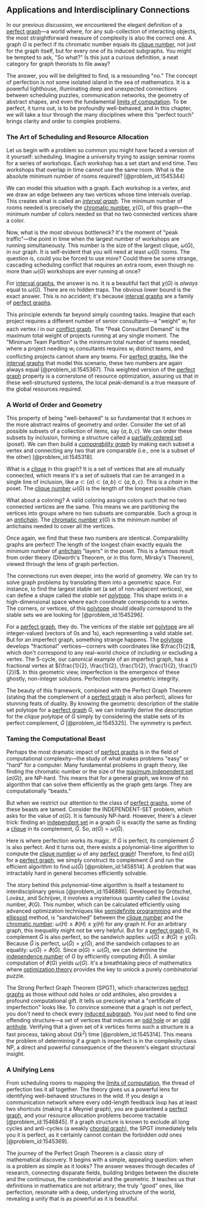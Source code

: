 ## Applications and Interdisciplinary Connections

In our previous discussion, we encountered the elegant definition of a [perfect graph](@article_id:273845)—a world where, for any sub-collection of interacting objects, the most straightforward measure of complexity is also the correct one. A graph $G$ is perfect if its chromatic number equals its [clique number](@article_id:272220), not just for the graph itself, but for every one of its induced subgraphs. You might be tempted to ask, "So what?" Is this just a curious definition, a neat category for graph theorists to file away?

The answer, you will be delighted to find, is a resounding "no." The concept of perfection is not some isolated island in the sea of mathematics. It is a powerful lighthouse, illuminating deep and unexpected connections between scheduling puzzles, communication networks, the geometry of abstract shapes, and even the fundamental [limits of computation](@article_id:137715). To be perfect, it turns out, is to be profoundly well-behaved, and in this chapter, we will take a tour through the many disciplines where this "perfect touch" brings clarity and order to complex problems.

### The Art of Scheduling and Resource Allocation

Let us begin with a problem so common you might have faced a version of it yourself: scheduling. Imagine a university trying to assign seminar rooms for a series of workshops. Each workshop has a set start and end time. Two workshops that overlap in time cannot use the same room. What is the absolute minimum number of rooms required? [@problem_id:1545344]

We can model this situation with a graph. Each workshop is a vertex, and we draw an edge between any two vertices whose time intervals overlap. This creates what is called an *[interval graph](@article_id:263161)*. The minimum number of rooms needed is precisely the [chromatic number](@article_id:273579), $\chi(G)$, of this graph—the minimum number of colors needed so that no two connected vertices share a color.

Now, what is the most obvious bottleneck? It's the moment of "peak traffic"—the point in time when the largest number of workshops are running simultaneously. This number is the size of the largest clique, $\omega(G)$, in our graph. It is self-evident that you will need at least $\omega(G)$ rooms. The question is, could you be forced to use *more*? Could there be some strange, cascading scheduling conflict that requires an extra room, even though no more than $\omega(G)$ workshops are ever running at once?

For [interval graphs](@article_id:135943), the answer is no. It is a beautiful fact that $\chi(G)$ is *always* equal to $\omega(G)$. There are no hidden traps. The obvious lower bound is the exact answer. This is no accident; it's because [interval graphs](@article_id:135943) are a family of [perfect graphs](@article_id:275618).

This principle extends far beyond simply counting tasks. Imagine that each project requires a different number of senior consultants—a "weight" $w_i$ for each vertex $i$ in our [conflict graph](@article_id:272346). The "Peak Consultant Demand" is the maximum total weight of projects running at any single moment. The "Minimum Team Partition" is the minimum total number of teams needed, where a project needing $w_i$ consultants requires $w_i$ distinct teams, and conflicting projects cannot share any teams. For [perfect graphs](@article_id:275618), like the [interval graphs](@article_id:135943) that model this scenario, these two numbers are again always equal [@problem_id:1545367]. This weighted version of the [perfect graph](@article_id:273845) property is a cornerstone of resource optimization, assuring us that in these well-structured systems, the local peak-demand is a true measure of the global resources required.

### A World of Order and Geometry

This property of being "well-behaved" is so fundamental that it echoes in the more abstract realms of geometry and order. Consider the set of all possible subsets of a collection of items, say $\{a, b, c\}$. We can order these subsets by inclusion, forming a structure called a [partially ordered set](@article_id:154508) (poset). We can then build a *[comparability graph](@article_id:269441)* by making each subset a vertex and connecting any two that are comparable (i.e., one is a subset of the other) [@problem_id:1545318].

What is a [clique](@article_id:275496) in this graph? It is a set of vertices that are all mutually connected, which means it's a set of subsets that can be arranged in a single line of inclusion, like $\varnothing \subset \{a\} \subset \{a,b\} \subset \{a,b,c\}$. This is a *chain* in the poset. The [clique number](@article_id:272220) $\omega(G)$ is the length of the longest possible chain.

What about a coloring? A valid coloring assigns colors such that no two connected vertices are the same. This means we are partitioning the vertices into groups where no two subsets are comparable. Such a group is an *[antichain](@article_id:272503)*. The [chromatic number](@article_id:273579) $\chi(G)$ is the minimum number of antichains needed to cover all the vertices.

Once again, we find that these two numbers are identical. Comparability graphs are perfect! The length of the longest chain exactly equals the minimum number of [antichain](@article_id:272503) "layers" in the poset. This is a famous result from order theory (Dilworth's Theorem, or in this form, Mirsky's Theorem), viewed through the lens of graph perfection.

The connections run even deeper, into the world of geometry. We can try to solve graph problems by translating them into a geometric space. For instance, to find the largest stable set (a set of non-adjacent vertices), we can define a shape called the *stable set [polytope](@article_id:635309)*. This shape exists in a high-dimensional space where each coordinate corresponds to a vertex. The corners, or vertices, of this [polytope](@article_id:635309) should ideally correspond to the stable sets we are looking for [@problem_id:1545296].

For a [perfect graph](@article_id:273845), they do. The vertices of the stable set [polytope](@article_id:635309) are all integer-valued (vectors of 0s and 1s), each representing a valid stable set. But for an imperfect graph, something strange happens. The [polytope](@article_id:635309) develops "fractional" vertices—corners with coordinates like $\frac{1}{2}$, which don't correspond to any real-world choice of including or excluding a vertex. The 5-cycle, our canonical example of an imperfect graph, has a fractional vertex at $(\frac{1}{2}, \frac{1}{2}, \frac{1}{2}, \frac{1}{2}, \frac{1}{2})$. In this geometric view, imperfection is the emergence of these ghostly, non-integer solutions. Perfection means geometric integrity.

The beauty of this framework, combined with the Perfect Graph Theorem (stating that the complement of a [perfect graph](@article_id:273845) is also perfect), allows for stunning feats of duality. By knowing the geometric description of the stable set polytope for a [perfect graph](@article_id:273845) $G$, we can instantly derive the description for the *clique polytope* of $G$ simply by considering the stable sets of its perfect complement, $\bar{G}$ [@problem_id:1545325]. The symmetry is perfect.

### Taming the Computational Beast

Perhaps the most dramatic impact of [perfect graphs](@article_id:275618) is in the field of computational complexity—the study of what makes problems "easy" or "hard" for a computer. Many fundamental problems in graph theory, like finding the chromatic number or the size of the [maximum independent set](@article_id:273687) ($\alpha(G)$), are NP-hard. This means that for a general graph, we know of no algorithm that can solve them efficiently as the graph gets large. They are computationally "beasts."

But when we restrict our attention to the class of [perfect graphs](@article_id:275618), some of these beasts are tamed. Consider the INDEPENDENT-SET problem, which asks for the value of $\alpha(G)$. It is famously NP-hard. However, there's a clever trick: finding an [independent set](@article_id:264572) in a graph $G$ is exactly the same as finding a [clique](@article_id:275496) in its complement, $\bar{G}$. So, $\alpha(G) = \omega(\bar{G})$.

Here is where perfection works its magic. If $G$ is perfect, its complement $\bar{G}$ is also perfect. And it turns out, there exists a polynomial-time algorithm to compute the [clique number](@article_id:272220) $\omega$ of any [perfect graph](@article_id:273845)! Therefore, to find $\alpha(G)$ for a [perfect graph](@article_id:273845), we simply construct its complement $\bar{G}$ and run the efficient algorithm to find $\omega(\bar{G})$ [@problem_id:1458514]. A problem that was intractably hard in general becomes efficiently solvable.

The story behind this polynomial-time algorithm is itself a testament to interdisciplinary genius [@problem_id:1546886]. Developed by Grötschel, Lovász, and Schrijver, it involves a mysterious quantity called the Lovász number, $\vartheta(G)$. This number, which can be calculated efficiently using advanced optimization techniques like [semidefinite programming](@article_id:166284) and the [ellipsoid](@article_id:165317) method, is "sandwiched" between the [clique number](@article_id:272220) and the [chromatic number](@article_id:273579): $\omega(H) \le \vartheta(H) \le \chi(H)$ for any graph $H$. For an arbitrary graph, this inequality might not be very helpful. But for a [perfect graph](@article_id:273845) $G$, its complement $\bar{G}$ is also perfect, so the sandwich applies: $\omega(\bar{G}) \le \vartheta(\bar{G}) \le \chi(\bar{G})$. Because $\bar{G}$ is perfect, $\omega(\bar{G}) = \chi(\bar{G})$, and the sandwich collapses to an equality: $\omega(\bar{G}) = \vartheta(\bar{G})$. Since $\alpha(G) = \omega(\bar{G})$, we can determine the [independence number](@article_id:260449) of $G$ by efficiently computing $\vartheta(\bar{G})$. A similar computation of $\vartheta(G)$ yields $\omega(G)$. It's a breathtaking piece of mathematics where [optimization theory](@article_id:144145) provides the key to unlock a purely combinatorial puzzle.

The Strong Perfect Graph Theorem (SPGT), which characterizes [perfect graphs](@article_id:275618) as those without odd holes or odd antiholes, also provides a profound computational gift. It tells us precisely what a "certificate of imperfection" looks like. To convince someone that a graph is *not* perfect, you don't need to check every [induced subgraph](@article_id:269818). You just need to find one offending structure—a set of vertices that induces an [odd hole](@article_id:269901) or an [odd antihole](@article_id:263548). Verifying that a given set of $k$ vertices forms such a structure is a fast process, taking about $O(k^2)$ time [@problem_id:1545314]. This means the problem of determining if a graph is imperfect is in the complexity class NP, a direct and powerful consequence of the theorem's elegant structural insight.

### A Unifying Lens

From scheduling rooms to mapping the [limits of computation](@article_id:137715), the thread of perfection ties it all together. The theory gives us a powerful lens for identifying well-behaved structures in the wild. If you design a communication network where every odd-length feedback loop has at least two shortcuts (making it a Meyniel graph), you are guaranteed a [perfect graph](@article_id:273845), and your resource allocation problems become tractable [@problem_id:1546845]. If a graph structure is known to exclude all long cycles and anti-cycles (a weakly [chordal graph](@article_id:267455)), the SPGT immediately tells you it is perfect, as it certainly cannot contain the forbidden *odd* ones [@problem_id:1545369].

The journey of the Perfect Graph Theorem is a classic story of mathematical discovery. It begins with a simple, appealing question: when is a problem as simple as it looks? The answer weaves through decades of research, connecting disparate fields, building bridges between the discrete and the continuous, the combinatorial and the geometric. It teaches us that definitions in mathematics are not arbitrary; the truly "good" ones, like perfection, resonate with a deep, underlying structure of the world, revealing a unity that is as powerful as it is beautiful.